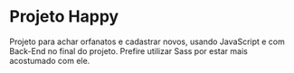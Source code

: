 # Projeto Happy

Projeto para achar orfanatos e cadastrar novos, usando JavaScript e com Back-End no final do projeto. Prefire utilizar Sass por estar mais acostumado com ele.
